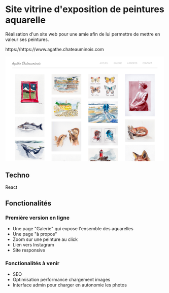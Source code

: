 # Site vitrine d'exposition de peintures aquarelle

<p>Réalisation d'un site web pour une amie afin de lui permettre de mettre en valeur ses peintures.</p>
<p>https://https://www.agathe.chateauminois.com</p>

<img src="./site_web.PNG" alt="site_web" width="500"/>

## Techno

React

## Fonctionalités

### Première version en ligne

* Une page "Galerie" qui expose l'ensemble des aquarelles
* Une page "à propos"
* Zoom sur une peinture au click
* Lien vers Instagram
* Site responsive

### Fonctionalités à venir

* SEO
* Optimisation performance chargement images
* Interface admin pour charger en autonomie les photos
